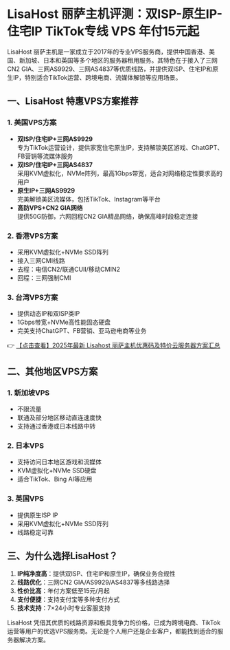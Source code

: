 # LisaHost 丽萨主机评测：双ISP-原生IP-住宅IP TikTok专线 VPS 年付15元起

LisaHost 丽萨主机是一家成立于2017年的专业VPS服务商，提供中国香港、美国、新加坡、日本和英国等多个地区的服务器租用服务。其特色在于接入了三网CN2 GIA、三网AS9929、三网AS4837等优质线路，并提供双ISP、住宅IP和原生IP，特别适合TikTok运营、跨境电商、流媒体解锁等应用场景。

## 一、LisaHost 特惠VPS方案推荐

### 1. 美国VPS方案
- **双ISP/住宅IP+三网AS9929**  
  专为TikTok运营设计，提供家宽住宅原生IP，支持解锁美区游戏、ChatGPT、FB营销等流媒体服务
- **双ISP/住宅IP+三网AS4837**  
  采用KVM虚拟化，NVMe阵列，最高1Gbps带宽，适合对网络稳定性要求高的用户
- **原生IP+三网AS9929**  
  完美解锁美区流媒体，包括TikTok、Instagram等平台
- **高防VPS+CN2 GIA网络**  
  提供50G防御，六网回程CN2 GIA精品网络，确保高峰时段稳定连接

### 2. 香港VPS方案
- 采用KVM虚拟化+NVMe SSD阵列
- 接入三网CMI线路
- 去程：电信CN2/联通CUII/移动CMIN2
- 回程：三网强制CMI

### 3. 台湾VPS方案
- 提供动态IP和双ISP类IP
- 1Gbps带宽+NVMe高性能固态硬盘
- 完美支持ChatGPT、FB营销、亚马逊电商等业务

👉 [【点击查看】2025年最新 Lisahost 丽萨主机优惠码及特价云服务器方案汇总](https://bit.ly/lisazhuji)

## 二、其他地区VPS方案

### 1. 新加坡VPS
- 不限流量
- 联通及部分地区移动直连速度快
- 支持通过香港或日本线路中转

### 2. 日本VPS
- 支持访问日本地区游戏和流媒体
- KVM虚拟化+NVMe SSD硬盘
- 适合TikTok、Bing AI等应用

### 3. 英国VPS
- 提供原生ISP IP
- 采用KVM虚拟化+NVMe SSD阵列
- 线路稳定可靠

## 三、为什么选择LisaHost？

1. **IP纯净度高**：提供双ISP、住宅IP和原生IP，确保业务合规性
2. **线路优化**：三网CN2 GIA/AS9929/AS4837等多线路选择
3. **性价比高**：年付方案低至15元/月起
4. **支付便捷**：支持支付宝等多种支付方式
5. **技术支持**：7×24小时专业客服支持

LisaHost 凭借其优质的线路资源和极具竞争力的价格，已成为跨境电商、TikTok运营等用户的优选VPS服务商。无论是个人用户还是企业客户，都能找到适合的服务器解决方案。